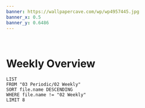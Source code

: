 ```yaml
---
banner: https://wallpapercave.com/wp/wp4957445.jpg
banner_x: 0.5
banner_y: 0.6486
---
```

⠀
# Weekly Overview
```dataview
LIST
FROM "03 Periodic/02 Weekly"
SORT file.name DESCENDING
WHERE file.name != "02 Weekly"
LIMIT 8
```
